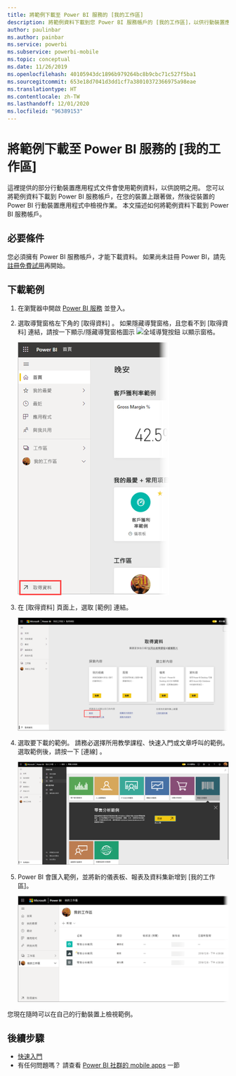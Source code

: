 ```yaml
---
title: 將範例下載至 Power BI 服務的 [我的工作區]
description: 將範例資料下載到您 Power BI 服務帳戶的 [我的工作區]，以供行動裝置應用程式教學課程使用。
author: paulinbar
ms.author: painbar
ms.service: powerbi
ms.subservice: powerbi-mobile
ms.topic: conceptual
ms.date: 11/26/2019
ms.openlocfilehash: 40105943dc1896b979264bc8b9cbc71c527f5ba1
ms.sourcegitcommit: 653e18d7041d3dd1cf7a38010372366975a98eae
ms.translationtype: HT
ms.contentlocale: zh-TW
ms.lasthandoff: 12/01/2020
ms.locfileid: "96389153"
---
```

# <a name="downloading-samples-to-my-workspace-in-the-power-bi-service"></a>將範例下載至 Power BI 服務的 [我的工作區]

這裡提供的部分行動裝置應用程式文件會使用範例資料，以供說明之用。 您可以將範例資料下載到 Power BI 服務帳戶，在您的裝置上跟著做，然後從裝置的 Power BI 行動裝置應用程式中檢視作業。 本文描述如何將範例資料下載到 Power BI 服務帳戶。 

## <a name="prerequisites"></a>必要條件

您必須擁有 Power BI 服務帳戶，才能下載資料。 如果尚未註冊 Power BI，請先[註冊免費試用](https://app.powerbi.com/signupredirect?pbi_source=web)再開始。

## <a name="download-a-sample"></a>下載範例

1. 在瀏覽器中開啟 [Power BI 服務](https://app.powerbi.com) 並登入。

2. 選取導覽窗格左下角的 [取得資料]  。 如果隱藏導覽窗格，且您看不到 [取得資料] 連結，請按一下顯示/隱藏導覽窗格圖示 ![全域導覽按鈕](./media/mobile-apps-download-samples/power-bi-iphone-global-nav-button.png) 以顯示窗格。  
   
    ![取得資料](./media/mobile-apps-download-samples/power-bi-get-data.png)

3. 在 [取得資料] 頁面上，選取 [範例]  連結。
   
   ![範例圖示](./media/mobile-apps-download-samples/power-bi-samples-icon.png)

4. 選取要下載的範例。 請務必選擇所用教學課程、快速入門或文章呼叫的範例。 選取範例後，請按一下 [連線]  。
  
   ![選擇 [連線]](./media/mobile-apps-download-samples/opportunity-connect.png)
   
5. Power BI 會匯入範例，並將新的儀表板、報表及資料集新增到 [我的工作區]。
   
   ![範例儀表板](./media/mobile-apps-download-samples/power-bi-service-opportunity-sample.png)
  
您現在隨時可以在自己的行動裝置上檢視範例。

## <a name="next-steps"></a>後續步驟
* [快速入門](mobile-apps-quickstart-view-dashboard-report.md)
* 有任何問題嗎？ 請查看 [Power BI 社群的 mobile apps](https://go.microsoft.com/fwlink/?linkid=839277) 一節
